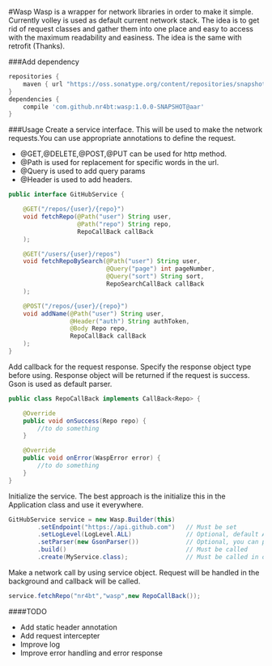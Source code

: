 #Wasp
Wasp is a wrapper for network libraries in order to make it simple. Currently volley is used as default current
network stack. The idea is to get rid of request classes and gather them into one place and easy to access with the
maximum readability and easiness. The idea is the same with retrofit (Thanks).

###Add dependency
```groovy
repositories {
    maven { url "https://oss.sonatype.org/content/repositories/snapshots/"}
}
dependencies {
    compile 'com.github.nr4bt:wasp:1.0.0-SNAPSHOT@aar'
}
```

###Usage
Create a service interface. This will be used to make the network requests.You can use appropriate annotations to define the request. 

- @GET,@DELETE,@POST,@PUT can be used for http method. 
- @Path is used for replacement for specific words in the url. 
- @Query is used to add query params
- @Header is used to add headers.

```java
public interface GitHubService {

    @GET("/repos/{user}/{repo}")
    void fetchRepo(@Path("user") String user,
                   @Path("repo") String repo,
                   RepoCallBack callBack
    );

    @GET("/users/{user}/repos")
    void fetchRepoBySearch(@Path("user") String user,
                           @Query("page") int pageNumber,
                           @Query("sort") String sort,
                           RepoSearchCallBack callBack
    );

    @POST("/repos/{user}/{repo}")
    void addName(@Path("user") String user,
                 @Header("auth") String authToken,
                 @Body Repo repo,
                 RepoCallBack callBack
    );
}
```

Add callback for the request response. Specify the response object type before using. Response object will be returned if the request is success. Gson is used as default parser.
```java
public class RepoCallBack implements CallBack<Repo> {

    @Override
    public void onSuccess(Repo repo) {
        //to do something
    }

    @Override
    public void onError(WaspError error) {
        //to do something
    }
}
```

Initialize the service. The best approach is the initialize this in the Application class and use it everywhere.
```java
GitHubService service = new Wasp.Builder(this)    
        .setEndpoint("https://api.github.com")   // Must be set
        .setLogLevel(LogLevel.ALL)               // Optional, default ALL   
        .setParser(new GsonParser())             // Optional, you can pass your gson object as parameter if needed
        .build()                                 // Must be called
        .create(MyService.class);                // Must be called in order to create object           
```

Make a network call by using service object. Request will be handled in the background and callback will be called.
```java
service.fetchRepo("nr4bt","wasp",new RepoCallBack());
```

####TODO
- Add static header annotation
- Add request intercepter
- Improve log
- Improve error handling and error response
